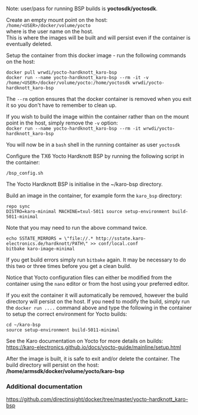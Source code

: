 Note: user/pass for running BSP builds is **yoctosdk/yoctosdk**.    

Create an empty mount point on the host: `/home/<USER>/docker/volume/yocto`   
where **<USER>** is the user name on the host.     
This is where the images will be built and will persist even if the container is eventually deleted.     

Setup the container from this docker image - run the following commands on the host: 
     
`docker pull wrwdi/yocto-hardknott_karo-bsp`    
`docker run --name yocto-hardknott_karo-bsp --rm -it -v /home/<USER>/docker/volume/yocto:/home/yoctosdk wrwdi/yocto-hardknott_karo-bsp` 

The `--rm` option ensures that the docker container is removed when you exit it so you don't have to remember to clean up.  

If you wish to build the image within the container rather than on the mount point in the host, simply remove the `-v` option:  
`docker run --name yocto-hardknott_karo-bsp --rm -it wrwdi/yocto-hardknott_karo-bsp` 

  

You will now be in a `bash` shell in the running container as user `yoctosdk`     

Configure the TX6 Yocto Hardknott BSP by running the following script in the container:  

`/bsp_config.sh`  

The Yocto Hardknott BSP is initialise in the ~/karo-bsp directory.  

Build an image in the container, for example form the `karo_bsp` directory:    
  
`repo sync`  
`DISTRO=karo-minimal MACHINE=txul-5011 source setup-environment build-5011-minimal`   

Note that you may need to run the above command twice.  
     
`echo SSTATE_MIRRORS = \"file://.* http://sstate.karo-electronics.de/hardknott/PATH\" >> conf/local.conf`    
`bitbake karo-image-minimal` 


If you get build errors simply run `bitbake` again. It may be necessary to do this two or three times before you get a clean build.   

Notice that Yocto configuration files can either be modified from the container using the `nano` editor or from the host using your preferred editor.  
  
If you exit the container it will automatically be removed, however the build directory will persist on the host. If you need to modify the build, simply run the `docker run ....` command above and type the following in the container to setup the correct environment for Yocto builds:    
 
`cd ~/karo-bsp`   
`source setup-environment build-5011-minimal`  
 
See the Karo documentation on Yocto for more details on builds:  
https://karo-electronics.github.io/docs/yocto-guide/mainline/setup.html  
  
After the image is built, it is safe to exit and/or delete the container. The build directory will persist on the host:  
**/home/armsdk/docker/volume/yocto/karo-bsp**  

  
  
  
    
  

### Additional documentation  
https://github.com/directinsight/docker/tree/master/yocto-hardknott_karo-bsp  






